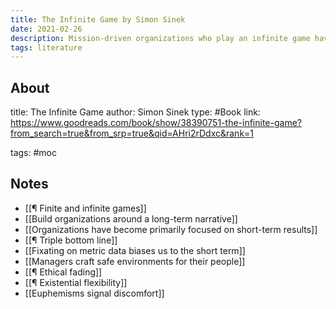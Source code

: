 ```yaml
---
title: The Infinite Game by Simon Sinek
date: 2021-02-26
description: Mission-driven organizations who play an infinite game have a long-term advantage over those focused on short-term outcomes.
tags: literature
---
```


## About
title: The Infinite Game
author: Simon Sinek
type: #Book 
link: https://www.goodreads.com/book/show/38390751-the-infinite-game?from_search=true&from_srp=true&qid=AHri2rDdxc&rank=1

tags: #moc 

## Notes
- [[¶ Finite and infinite games]]
- [[Build organizations around a long-term narrative]]
- [[Organizations have become primarily focused on short-term results]]
- [[¶ Triple bottom line]]
- [[Fixating on metric data biases us to the short term]]
- [[Managers craft safe environments for their people]]
- [[¶ Ethical fading]]
- [[¶ Existential flexibility]]
- [[Euphemisms signal discomfort]]


